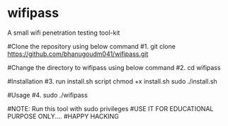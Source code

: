 # wifipass

A small wifi penetration testing tool-kit

#Clone the repository using below command
#1. git clone https://github.com/bhanugoudm041/wifipass.git

#Change the directory to wifipass using below command
#2.  cd wifipass

#Installation
#3. run install.sh script
chmod +x install.sh
sudo ./install.sh

#Usage
#4. sudo ./wifipass 

#NOTE: Run this tool with sudo privileges
#USE IT FOR EDUCATIONAL PURPOSE ONLY....
#HAPPY HACKING
